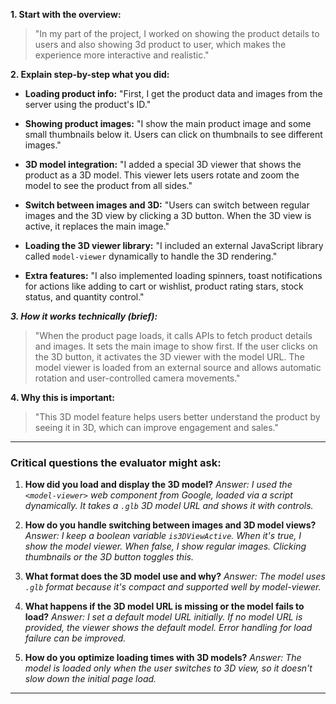 
**1. Start with the overview:**

> "In my part of the project, I worked on showing the product details to users and also showing 3d product to user, which makes the experience more interactive and realistic."

**2. Explain step-by-step what you did:**

* **Loading product info:**
  "First, I get the product data and images from the server using the product's ID."

* **Showing product images:**
  "I show the main product image and some small thumbnails below it. Users can click on thumbnails to see different images."

* **3D model integration:**
  "I added a special 3D viewer that shows the product as a 3D model. This viewer lets users rotate and zoom the model to see the product from all sides."

* **Switch between images and 3D:**
  "Users can switch between regular images and the 3D view by clicking a 3D button. When the 3D view is active, it replaces the main image."

* **Loading the 3D viewer library:**
  "I included an external JavaScript library called `model-viewer` dynamically to handle the 3D rendering."

* **Extra features:**
  "I also implemented loading spinners, toast notifications for actions like adding to cart or wishlist, product rating stars, stock status, and quantity control."

***3. How it works technically (brief):***

> "When the product page loads, it calls APIs to fetch product details and images. It sets the main image to show first. If the user clicks on the 3D button, it activates the 3D viewer with the model URL. The model viewer is loaded from an external source and allows automatic rotation and user-controlled camera movements."

**4. Why this is important:**

> "This 3D model feature helps users better understand the product by seeing it in 3D, which can improve engagement and sales."

---

### Critical questions the evaluator might ask:

1. **How did you load and display the 3D model?**
   *Answer: I used the `<model-viewer>` web component from Google, loaded via a script dynamically. It takes a `.glb` 3D model URL and shows it with controls.*

2. **How do you handle switching between images and 3D model views?**
   *Answer: I keep a boolean variable `is3DViewActive`. When it's true, I show the model viewer. When false, I show regular images. Clicking thumbnails or the 3D button toggles this.*

3. **What format does the 3D model use and why?**
   *Answer: The model uses `.glb` format because it's compact and supported well by model-viewer.*

4. **What happens if the 3D model URL is missing or the model fails to load?**
   *Answer: I set a default model URL initially. If no model URL is provided, the viewer shows the default model. Error handling for load failure can be improved.*

5. **How do you optimize loading times with 3D models?**
   *Answer: The model is loaded only when the user switches to 3D view, so it doesn't slow down the initial page load.*

---

